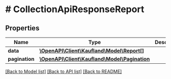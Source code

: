 # # CollectionApiResponseReport

## Properties

Name | Type | Description | Notes
------------ | ------------- | ------------- | -------------
**data** | [**\OpenAPI\Client\Kaufland\Model\Report[]**](Report.md) |  |
**pagination** | [**\OpenAPI\Client\Kaufland\Model\Pagination**](Pagination.md) |  | [optional]

[[Back to Model list]](../../README.md#models) [[Back to API list]](../../README.md#endpoints) [[Back to README]](../../README.md)
